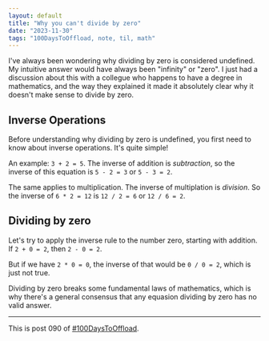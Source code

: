 ```yaml
---
layout: default
title: "Why you can't divide by zero"
date: "2023-11-30"
tags: "100DaysToOffload, note, til, math"
---
```


I've always been wondering why dividing by zero is considered undefined. My intuitive answer would have always been "infinity" or "zero". I just had a discussion about this with a collegue who happens to have a degree in mathematics, and the way they explained it made it absolutely clear why it doesn't make sense to divide by zero.

## Inverse Operations

Before understanding why dividing by zero is undefined, you first need to know about inverse operations. It's quite simple!

An example: `3 + 2 = 5`. The inverse of addition is *subtraction*, so the inverse of this equation is `5 - 2 = 3` or `5 - 3 = 2`.

The same applies to multiplication. The inverse of multiplation is *division*. So the inverse of `6 * 2 = 12` is `12 / 2 = 6` or `12 / 6 = 2`.

## Dividing by zero

Let's try to apply the inverse rule to the number zero, starting with addition. If `2 + 0 = 2`, then `2 - 0 = 2`.

But if we have `2 * 0 = 0`, the inverse of that would be `0 / 0 = 2`, which is just not true.

Dividing by zero breaks some fundamental laws of mathematics, which is why there's a general consensus that any equasion dividing by zero has no valid answer.

---

This is post 090 of [#100DaysToOffload](https://100daystooffload.com/).
